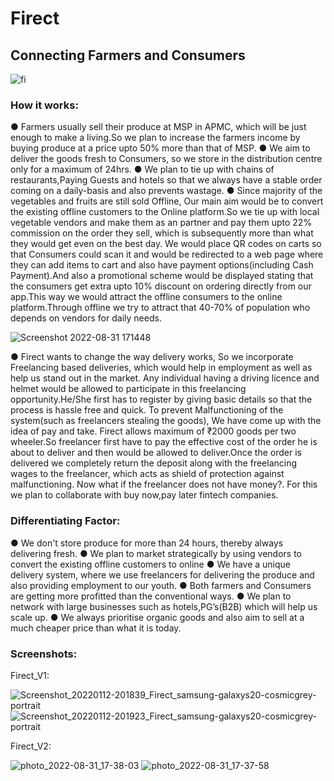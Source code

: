 # Firect
## Connecting Farmers and Consumers

![fi](https://user-images.githubusercontent.com/90695071/187675137-9fc49f6b-c1ed-440d-837f-b704f3b94094.png)

### How it works:

● Farmers usually sell their produce at MSP in APMC, which will be just enough
to make a living.So we plan to increase the farmers income by buying
produce at a price upto 50% more than that of MSP.
● We aim to deliver the goods fresh to Consumers, so we store in the
distribution centre only for a maximum of 24hrs.
● We plan to tie up with chains of restaurants,Paying Guests and hotels so that
we always have a stable order coming on a daily-basis and also prevents
wastage.
● Since majority of the vegetables and fruits are still sold Offline, Our main aim
would be to convert the existing offline customers to the Online platform.So
we tie up with local vegetable vendors and make them as an partner and pay
them upto 22% commission on the order they sell, which is subsequently
more than what they would get even on the best day.
We would place QR codes on carts so that Consumers could scan it and
would be redirected to a web page where they can add items to cart and also
have payment options(including Cash Payment).And also a promotional
scheme would be displayed stating that the consumers get extra upto 10%
discount on ordering directly from our app.This way we would attract the
offline consumers to the online platform.Through offline we try to attract that 40-70% of population who depends on
vendors for daily needs.

![Screenshot 2022-08-31 171448](https://user-images.githubusercontent.com/90695071/187674367-82cd6907-24ab-43b9-a55a-4203aa869670.jpg)

● Firect wants to change the way delivery works, So we incorporate
Freelancing based deliveries, which would help in employment as well as
help us stand out in the market.
Any individual having a driving licence and helmet would be allowed to
participate in this freelancing opportunity.He/She first has to register by giving
basic details so that the process is hassle free and quick.
To prevent Malfunctioning of the system(such as freelancers stealing the
goods), We have come up with the idea of pay and take.
Firect allows maximum of ₹2000 goods per two wheeler.So freelancer first
have to pay the effective cost of the order he is about to deliver and then
would be allowed to deliver.Once the order is delivered we completely return
the deposit along with the freelancing wages to the freelancer, which acts as
shield of protection against malfunctioning.
Now what if the freelancer does not have money?. For this we plan to
collaborate with buy now,pay later fintech companies.

### Differentiating Factor:

● We don't store produce for more than 24 hours, thereby always delivering
fresh.
● We plan to market strategically by using vendors to convert the existing offline
customers to online
● We have a unique delivery system, where we use freelancers for delivering
the produce and also providing employment to our youth.
● Both farmers and Consumers are getting more profitted than the conventional
ways.
● We plan to network with large businesses such as hotels,PG’s(B2B) which
will help us scale up.
● We always prioritise organic goods and also aim to sell at a much cheaper
price than what it is today.

### Screenshots:

Firect_V1:

![Screenshot_20220112-201839_Firect_samsung-galaxys20-cosmicgrey-portrait](https://user-images.githubusercontent.com/90695071/187674545-d4b19259-95de-4daa-af74-c12f909ecaf9.png)
![Screenshot_20220112-201923_Firect_samsung-galaxys20-cosmicgrey-portrait](https://user-images.githubusercontent.com/90695071/187674570-1caad0da-bb9a-4a5a-bb1b-f2071ed35465.png)

Firect_V2:


![photo_2022-08-31_17-38-03](https://user-images.githubusercontent.com/90695071/187674896-e08d7d4e-2ee0-4b53-b6a9-4fd15aefc566.jpg)
![photo_2022-08-31_17-37-58](https://user-images.githubusercontent.com/90695071/187674909-62cc32cd-b396-40d5-b32c-9554b71e4c24.jpg)


